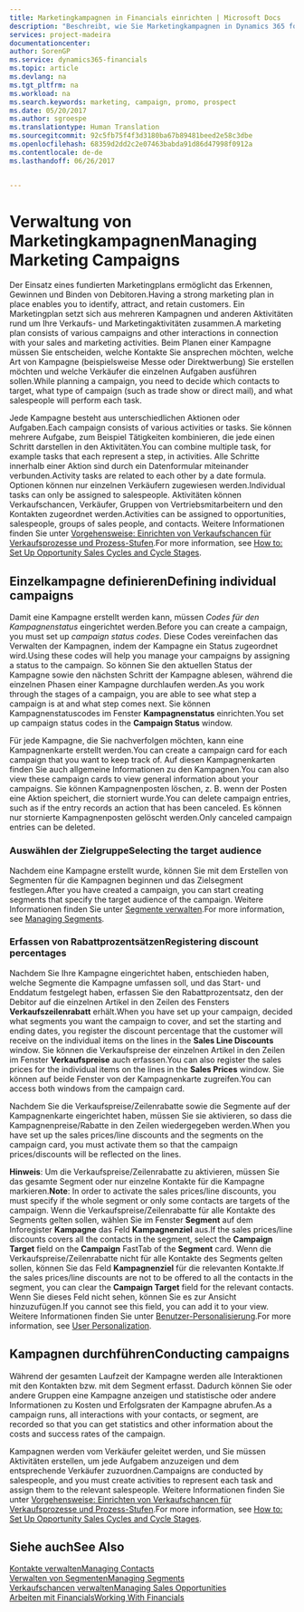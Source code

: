 ```yaml
---
title: Marketingkampagnen in Financials einrichten | Microsoft Docs
description: "Beschreibt, wie Sie Marketingkampagnen in Dynamics 365 for Financials einrichten und durchführen können"
services: project-madeira
documentationcenter: 
author: SorenGP
ms.service: dynamics365-financials
ms.topic: article
ms.devlang: na
ms.tgt_pltfrm: na
ms.workload: na
ms.search.keywords: marketing, campaign, promo, prospect
ms.date: 05/20/2017
ms.author: sgroespe
ms.translationtype: Human Translation
ms.sourcegitcommit: 92c5fb75f4f3d3180ba67b89481beed2e58c3dbe
ms.openlocfilehash: 68359d2dd2c2e07463babda91d86d47998f0912a
ms.contentlocale: de-de
ms.lasthandoff: 06/26/2017


---
```

# <a name="managing-marketing-campaigns"></a><span data-ttu-id="0c877-103">Verwaltung von Marketingkampagnen</span><span class="sxs-lookup"><span data-stu-id="0c877-103">Managing Marketing Campaigns</span></span>
<span data-ttu-id="0c877-104">Der Einsatz eines fundierten Marketingplans ermöglicht das Erkennen, Gewinnen und Binden von Debitoren.</span><span class="sxs-lookup"><span data-stu-id="0c877-104">Having a strong marketing plan in place enables you to identify, attract, and retain customers.</span></span> <span data-ttu-id="0c877-105">Ein Marketingplan setzt sich aus mehreren Kampagnen und anderen Aktivitäten rund um Ihre Verkaufs- und Marketingaktivitäten zusammen.</span><span class="sxs-lookup"><span data-stu-id="0c877-105">A marketing plan consists of various campaigns and other interactions in connection with your sales and marketing activities.</span></span> <span data-ttu-id="0c877-106">Beim Planen einer Kampagne müssen Sie entscheiden, welche Kontakte Sie ansprechen möchten, welche Art von Kampagne (beispielsweise Messe oder Direktwerbung) Sie erstellen möchten und welche Verkäufer die einzelnen Aufgaben ausführen sollen.</span><span class="sxs-lookup"><span data-stu-id="0c877-106">While planning a campaign, you need to decide which contacts to target, what type of campaign (such as trade show or direct mail), and what salespeople will perform each task.</span></span>

<span data-ttu-id="0c877-107">Jede Kampagne besteht aus unterschiedlichen Aktionen oder Aufgaben.</span><span class="sxs-lookup"><span data-stu-id="0c877-107">Each campaign consists of various activities or tasks.</span></span> <span data-ttu-id="0c877-108">Sie können mehrere Aufgabe, zum Beispiel Tätigkeiten kombinieren, die jede einen Schritt darstellen in den Aktivitäten.</span><span class="sxs-lookup"><span data-stu-id="0c877-108">You can combine multiple task, for example tasks that each represent a step, in activities.</span></span> <span data-ttu-id="0c877-109">Alle Schritte innerhalb einer Aktion sind durch ein Datenformular miteinander verbunden.</span><span class="sxs-lookup"><span data-stu-id="0c877-109">Activity tasks are related to each other by a date formula.</span></span> <span data-ttu-id="0c877-110">Optionen können nur einzelnen Verkäufern zugewiesen werden.</span><span class="sxs-lookup"><span data-stu-id="0c877-110">Individual tasks can only be assigned to salespeople.</span></span> <span data-ttu-id="0c877-111">Aktivitäten können Verkaufschancen, Verkäufer, Gruppen von Vertriebsmitarbeitern und den Kontakten zugeordnet werden.</span><span class="sxs-lookup"><span data-stu-id="0c877-111">Activities can be assigned to opportunities, salespeople, groups of sales people, and contacts.</span></span> <span data-ttu-id="0c877-112">Weitere Informationen finden Sie unter [Vorgehensweise: Einrichten von Verkaufschancen für Verkaufsprozesse und Prozess-Stufen](marketing-how-setup-opportunity-sales-cycles-stages.md).</span><span class="sxs-lookup"><span data-stu-id="0c877-112">For more information, see [How to: Set Up Opportunity Sales Cycles and Cycle Stages](marketing-how-setup-opportunity-sales-cycles-stages.md).</span></span>

## <a name="defining-individual-campaigns"></a><span data-ttu-id="0c877-113">Einzelkampagne definieren</span><span class="sxs-lookup"><span data-stu-id="0c877-113">Defining individual campaigns</span></span>
<span data-ttu-id="0c877-114">Damit eine Kampagne erstellt werden kann, müssen *Codes für den Kampagnenstatus* eingerichtet werden.</span><span class="sxs-lookup"><span data-stu-id="0c877-114">Before you can create a campaign, you must set up *campaign status codes*.</span></span> <span data-ttu-id="0c877-115">Diese Codes vereinfachen das Verwalten der Kampagnen, indem der Kampagne ein Status zugeordnet wird.</span><span class="sxs-lookup"><span data-stu-id="0c877-115">Using these codes will help you manage your campaigns by assigning a status to the campaign.</span></span> <span data-ttu-id="0c877-116">So können Sie den aktuellen Status der Kampagne sowie den nächsten Schritt der Kampagne ablesen, während die einzelnen Phasen einer Kampagne durchlaufen werden.</span><span class="sxs-lookup"><span data-stu-id="0c877-116">As you work through the stages of a campaign, you are able to see what step a campaign is at and what step comes next.</span></span> <span data-ttu-id="0c877-117">Sie können Kampagnenstatuscodes im Fenster **Kampagnenstatus** einrichten.</span><span class="sxs-lookup"><span data-stu-id="0c877-117">You set up campaign status codes in the **Campaign Status** window.</span></span>

<span data-ttu-id="0c877-118">Für jede Kampagne, die Sie nachverfolgen möchten, kann eine Kampagnenkarte erstellt werden.</span><span class="sxs-lookup"><span data-stu-id="0c877-118">You can create a campaign card for each campaign that you want to keep track of.</span></span> <span data-ttu-id="0c877-119">Auf diesen Kampagnenkarten finden Sie auch allgemeine Informationen zu den Kampagnen.</span><span class="sxs-lookup"><span data-stu-id="0c877-119">You can also view these campaign cards to view general information about your campaigns.</span></span>
<span data-ttu-id="0c877-120">Sie können Kampagnenposten löschen, z. B. wenn der Posten eine Aktion speichert, die storniert wurde.</span><span class="sxs-lookup"><span data-stu-id="0c877-120">You can delete campaign entries, such as if the entry records an action that has been canceled.</span></span> <span data-ttu-id="0c877-121">Es können nur stornierte Kampagnenposten gelöscht werden.</span><span class="sxs-lookup"><span data-stu-id="0c877-121">Only canceled campaign entries can be deleted.</span></span>

### <a name="selecting-the-target-audience"></a><span data-ttu-id="0c877-122">Auswählen der Zielgruppe</span><span class="sxs-lookup"><span data-stu-id="0c877-122">Selecting the target audience</span></span>
<span data-ttu-id="0c877-123">Nachdem eine Kampagne erstellt wurde, können Sie mit dem Erstellen von Segmenten für die Kampagnen beginnen und das Zielsegment festlegen.</span><span class="sxs-lookup"><span data-stu-id="0c877-123">After you have created a campaign, you can start creating segments that specify the target audience of the campaign.</span></span> <span data-ttu-id="0c877-124">Weitere Informationen finden Sie unter [Segmente verwalten](marketing-segments.md).</span><span class="sxs-lookup"><span data-stu-id="0c877-124">For more information, see [Managing Segments](marketing-segments.md).</span></span>

### <a name="registering-discount-percentages"></a><span data-ttu-id="0c877-125">Erfassen von Rabattprozentsätzen</span><span class="sxs-lookup"><span data-stu-id="0c877-125">Registering discount percentages</span></span>
<span data-ttu-id="0c877-126">Nachdem Sie Ihre Kampagne eingerichtet haben, entschieden haben, welche Segmente die Kampagne umfassen soll, und das Start- und Enddatum festgelegt haben, erfassen Sie den Rabattprozentsatz, den der Debitor auf die einzelnen Artikel in den Zeilen des Fensters **Verkaufszeilenrabatt** erhält.</span><span class="sxs-lookup"><span data-stu-id="0c877-126">When you have set up your campaign, decided what segments you want the campaign to cover, and set the starting and ending dates, you register the discount percentage that the customer will receive on the individual items on the lines in the **Sales Line Discounts** window.</span></span> <span data-ttu-id="0c877-127">Sie können die Verkaufspreise der einzelnen Artikel in den Zeilen im Fenster **Verkaufspreise** auch erfassen.</span><span class="sxs-lookup"><span data-stu-id="0c877-127">You can also register the sales prices for the individual items on the lines in the **Sales Prices** window.</span></span> <span data-ttu-id="0c877-128">Sie können auf beide Fenster von der Kampagnenkarte zugreifen.</span><span class="sxs-lookup"><span data-stu-id="0c877-128">You can access both windows from the campaign card.</span></span>

 <span data-ttu-id="0c877-129">Nachdem Sie die Verkaufspreise/Zeilenrabatte sowie die Segmente auf der Kampagnenkarte eingerichtet haben, müssen Sie sie aktivieren, so dass die Kampagnenpreise/Rabatte in den Zeilen wiedergegeben werden.</span><span class="sxs-lookup"><span data-stu-id="0c877-129">When you have set up the sales prices/line discounts and the segments on the campaign card, you must activate them so that the campaign prices/discounts will be reflected on the lines.</span></span>

<span data-ttu-id="0c877-130">**Hinweis**: Um die Verkaufspreise/Zeilenrabatte zu aktivieren, müssen Sie das gesamte Segment oder nur einzelne Kontakte für die Kampagne markieren.</span><span class="sxs-lookup"><span data-stu-id="0c877-130">**Note**: In order to activate the sales prices/line discounts, you must specify if the whole segment or only some contacts are targets of the campaign.</span></span> <span data-ttu-id="0c877-131">Wenn die Verkaufspreise/Zeilenrabatte für alle Kontakte des Segments gelten sollen, wählen Sie im Fenster **Segment** auf dem Inforegister **Kampagne** das Feld **Kampagnenziel** aus.</span><span class="sxs-lookup"><span data-stu-id="0c877-131">If the sales prices/line discounts covers all the contacts in the segment, select the **Campaign Target** field on the **Campaign** FastTab of the **Segment** card.</span></span>
<span data-ttu-id="0c877-132">Wenn die Verkaufspreise/Zeilenrabatte nicht für alle Kontakte des Segments gelten sollen, können Sie das Feld **Kampagnenziel** für die relevanten Kontakte.</span><span class="sxs-lookup"><span data-stu-id="0c877-132">If the sales prices/line discounts are not to be offered to all the contacts in the segment, you can clear the **Campaign Target** field for the relevant contacts.</span></span> <span data-ttu-id="0c877-133">Wenn Sie dieses Feld nicht sehen, können Sie es zur Ansicht hinzuzufügen.</span><span class="sxs-lookup"><span data-stu-id="0c877-133">If you cannot see this field, you can add it to your view.</span></span> <span data-ttu-id="0c877-134">Weitere Informationen finden Sie unter [Benutzer-Personalisierung](ui-user-personalization.md).</span><span class="sxs-lookup"><span data-stu-id="0c877-134">For more information, see [User Personalization](ui-user-personalization.md).</span></span>

## <a name="conducting-campaigns"></a><span data-ttu-id="0c877-135">Kampagnen durchführen</span><span class="sxs-lookup"><span data-stu-id="0c877-135">Conducting campaigns</span></span>
<span data-ttu-id="0c877-136">Während der gesamten Laufzeit der Kampagne werden alle Interaktionen mit den Kontakten bzw. mit dem Segment erfasst. Dadurch können Sie oder andere Gruppen eine Kampagne anzeigen und statistische oder andere Informationen zu Kosten und Erfolgsraten der Kampagne abrufen.</span><span class="sxs-lookup"><span data-stu-id="0c877-136">As a campaign runs, all interactions with your contacts, or segment, are recorded so that you can get statistics and other information about the costs and success rates of the campaign.</span></span>

<span data-ttu-id="0c877-137">Kampagnen werden vom Verkäufer geleitet werden, und Sie müssen Aktivitäten erstellen, um jede Aufgabem  anzuzeigen und dem entsprechende Verkäufer zuzuordnen.</span><span class="sxs-lookup"><span data-stu-id="0c877-137">Campaigns are conducted by salespeople, and you must create activities to represent each task and assign them to the relevant salespeople.</span></span> <span data-ttu-id="0c877-138">Weitere Informationen finden Sie unter [Vorgehensweise: Einrichten von Verkaufschancen für Verkaufsprozesse und Prozess-Stufen](marketing-how-setup-opportunity-sales-cycles-stages.md).</span><span class="sxs-lookup"><span data-stu-id="0c877-138">For more information, see [How to: Set Up Opportunity Sales Cycles and Cycle Stages](marketing-how-setup-opportunity-sales-cycles-stages.md).</span></span>

## <a name="see-also"></a><span data-ttu-id="0c877-139">Siehe auch</span><span class="sxs-lookup"><span data-stu-id="0c877-139">See Also</span></span>
[<span data-ttu-id="0c877-140">Kontakte verwalten</span><span class="sxs-lookup"><span data-stu-id="0c877-140">Managing Contacts</span></span>](marketing-contacts.md)  
[<span data-ttu-id="0c877-141">Verwalten von Segmenten</span><span class="sxs-lookup"><span data-stu-id="0c877-141">Managing Segments</span></span>](marketing-segments.md)  
[<span data-ttu-id="0c877-142">Verkaufschancen verwalten</span><span class="sxs-lookup"><span data-stu-id="0c877-142">Managing Sales Opportunities</span></span>](marketing-manage-sales-opportunities.md)  
[<span data-ttu-id="0c877-143">Arbeiten mit Financials</span><span class="sxs-lookup"><span data-stu-id="0c877-143">Working With Financials</span></span>](ui-work-product.md)  


